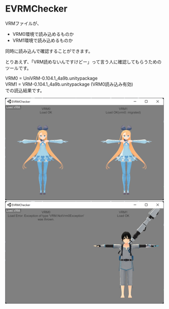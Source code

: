 # EVRMChecker
VRMファイルが、

+ VRM0環境で読み込めるものか
+ VRM1環境で読み込めるものか

同時に読み込んで確認することができます。

とりあえず、「VRM読めないんですけどー」って言う人に確認してもらうためのツールです。

VRM0 = UniVRM-0.104.1_4a9b.unitypackage  
VRM1 = VRM-0.104.1_4a9b.unitypackage (VRM0読み込み有効)  
での読込結果です。

![](doc/1.png)
![](doc/2.png)
